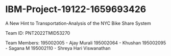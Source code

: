 # IBM-Project-19122-1659693426
A New Hint to Transportation-Analysis of the NYC Bike Share System


Team ID: PNT2022TMID53270


Team Members:
195002005 - Ajay Murali
195002064 - Khushan 
195002095 - Sagana M
195002110 - Shreya Hari Viswanathan

